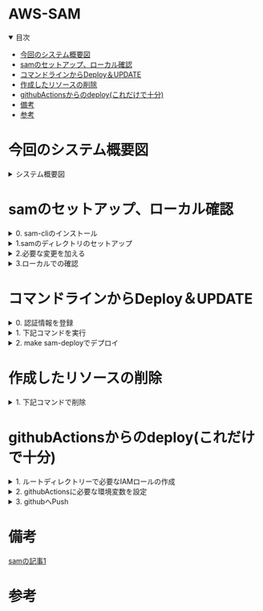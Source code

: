# AWS-SAM

<details open="open">
<summary>目次</summary>


- [今回のシステム概要図](#今回のシステム概要図)
- [samのセットアップ、ローカル確認](#samのセットアップ、ローカル確認)
- [コマンドラインからDeploy＆UPDATE](#コマンドラインからDeploy＆UPDATE)
- [作成したリソースの削除](#作成したリソースの削除)
- [githubActionsからのdeploy(これだけで十分)](#githubActionsからのdeploy(これだけで十分))
- [備考](#備考)
- [参考](#参考)
</details>

# 今回のシステム概要図
<details>
<summary> システム概要図</summary>


</details>

# samのセットアップ、ローカル確認

<details>
<summary> 0. sam-cliのインストール</summary>

- 下記コマンドでインストール

```zh
   brew tap aws/tap
   brew install aws-sam-cli
```

</details>


<details>
<summary> 1.samのディレクトリのセットアップ</summary>

- 下記コマンドで好きなランタイムでセットアップ
- Which template source would you like to use? -> 1
- Choose an AWS Quick Start application template -> 1
- Select your starter template -> 2
- 後はNoでOK

```zh
sam init --runtime nodejs18.x
```

</details>

<details>
<summary> 2.必要な変更を加える</summary>

- 好きにラムダ関数をかく
- デフォルトでルート直下にapp.tsが配置されて、使いづらいので、「controller」などのフォルダに切り分けた場合は、template.yamlの参照先も変更が必要


</details>

<details>
<summary> 3.ローカルでの確認</summary>

- 下記コマンドでlocalhost:3000で起動する。dynamoDBローカルなど、別のdocker-composeで起動しているコンテナと連携するためには --networkの設定が必須
- 今回は make sam-localでビルドとスタートの両方を実施するMakefileを準備した

```zh
sam build
sam local start-api
```

</details>

# コマンドラインからDeploy＆UPDATE

<details>
<summary> 0. 認証情報を登録</summary>

- ToroHandsOnのtemporaryのアクセスキーをターミナルの環境変数に設定
- リージョンを東京に設定
- samconfig.tomlを設定すること。

```zh
export AWS_DEFAULT_REGION=ap-northeast-1
```

```
# More information about the configuration file can be found here:
# https://docs.aws.amazon.com/serverless-application-model/latest/developerguide/serverless-sam-cli-config.html
version = 0.1

[default]
[default.global.parameters]
stack_name = "temp-ogata-sam"

[default.build.parameters]
cached = true
parallel = true

[default.validate.parameters]
lint = true

[default.deploy.parameters]
capabilities = "CAPABILITY_IAM"
confirm_changeset = true
resolve_s3 = true
stack_name = "temp-ogata-sam"
s3_prefix = "temp-ogata-sam"
region = "ap-northeast-1"
disable_rollback = true
image_repositories = []
force_upload = true

[default.package.parameters]
resolve_s3 = true

[default.sync.parameters]
watch = true

[default.local_start_api.parameters]
warm_containers = "EAGER"

[default.local_start_lambda.parameters]
warm_containers = "EAGER"

```

</details>

<details>
<summary> 1. 下記コマンドを実行</summary>


```zh
sam build
sam deploy --no-confirm-changeset --no-fail-on-empty-changeset
```

</details>

<details>
<summary> 2. make sam-deployでデプロイ</summary>

- 下記を実施しても、APIGatewayのエンドポイントは変わらないので、実質Updateできる
- 最初に、samconfig.tomlの「stack_name, s3_prefix, region」など対話中に聞かれる値を設定しておく
- 後は下記のデプロイコマンドを実行。今回は make sam-deployでまとめて実行できるようにしている


```zh
sam build
sam deploy --no-confirm-changeset --no-fail-on-empty-changeset
```

</details>

# 作成したリソースの削除

<details>
<summary> 1. 下記コマンドで削除</summary>


```zh
sam delete --stack-name <スタックネーム>
```

</details>

# githubActionsからのdeploy(これだけで十分)


<details>
<summary> 1. ルートディレクトリーで必要なIAMロールの作成</summary>

- GithubActionsで認可後に渡すAssumeロール、ラムダ関数にアタッチするロールを事前に作成
- 「1.AWS_DEFAULT_REGION, 2.GITHUB_ACCOUNT, 3.GITHUB_REPOSITORY」と、IAMアクセスキーをexportして環境変数に設定
- make iac-role-deployでデプロイする

```zh
make iac-role-deploy
```

</details>

<details>
<summary> 2. githubActionsに必要な環境変数を設定</summary>

- 添付の３つの環境変数を設定する

![](./assets/images/githubactions1.png)

</details>

<details>
<summary> 3. githubへPush</summary>

- github-ci.ymlに必要事項がかけたらPush
- 今回はS3バケット名は環境変数で指定＆毎回クリーンナップするようにした（無限にUPDATE毎に増えていくので）

</details>




# 備考
[samの記事1](https://zenn.dev/toccasystems/articles/aws-sam-setup?redirected=1)

# 参考


